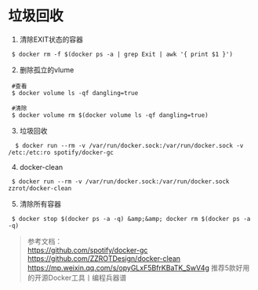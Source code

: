 # 垃圾回收
1. 清除EXIT状态的容器
```
 $ docker rm -f $(docker ps -a | grep Exit | awk '{ print $1 }')
```
2. 删除孤立的vlume
```
 #查看
 $ docker volume ls -qf dangling=true
 
 #清除
 $ docker volume rm $(docker volume ls -qf dangling=true)
```
3. 垃圾回收
```
  $ docker run --rm -v /var/run/docker.sock:/var/run/docker.sock -v /etc:/etc:ro spotify/docker-gc
```

4. docker-clean
```
 $ docker run --rm -v /var/run/docker.sock:/var/run/docker.sock zzrot/docker-clean
```

5. 清除所有容器
```
 $ docker stop $(docker ps -a -q) &amp;&amp; docker rm $(docker ps -a -q)
```
> 参考文档：\
>https://github.com/spotify/docker-gc \
>https://github.com/ZZROTDesign/docker-clean \
>https://mp.weixin.qq.com/s/opyGLxF5BfrKBaTK_SwV4g 推荐5款好用的开源Docker工具丨编程兵器谱
